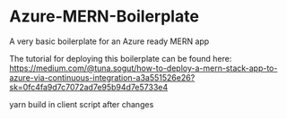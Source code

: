# Azure-MERN-Boilerplate
A very basic boilerplate for an Azure ready MERN app

The tutorial for deploying this boilerplate can be found here:
https://medium.com/@tuna.sogut/how-to-deploy-a-mern-stack-app-to-azure-via-continuous-integration-a3a551526e26?sk=0fc4fa9d7c7072ad7e95b94d7e5733e4

yarn build in client script after changes